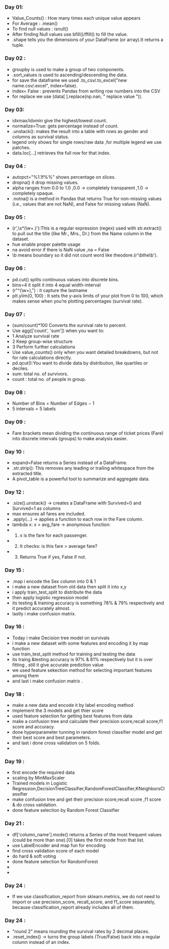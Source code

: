 ### Day 01:
- Value_Counts() : How many times each unique value appears
- For Average : .mean()
- To find null values : isnull() 
- After finding Null values use bfill()/ffill() to fill the value.
- .shape tells you the dimensions of your DataFrame (or array).It returns a tuple.

### Day 02 :
  - groupby is used to make a group of two components.
  - .sort_values is used to ascending/descending the data.
  - for save the dataframe we used .to_csv/.to_excel("new name.csv/.excel", index=false).
  - index= False : prevents Pandas from writing row numbers into the CSV
  - for replace we use (data[ ].replace(np.nan, " replace value ")).

### Day 03:
- idxmax/idxmin give the highest/lowest count.
- normalize=True: gets percentage instead of count.
- .unstack(): makes the result into a table with rows as gender and columns as survival status.
- legend only shows for single rows/raw data ,for multiple legend we use patches.
- data.loc[...] retrieves the full row for that index.

### Day 04 :
- autopct="%1.1f%%" shows percentage on slices.
- dropna() it drop missing values.
- alpha ranges from 0.0 to 1.0 ,0.0 → completely transparent ,1.0 → completely opaque.
- .notna() is a method in Pandas that returns True for non-missing values (i.e., values that are not NaN), and False for missing values (NaN).
### Day 05 :
- (r',\s*(\w+\.)'):This is a regular expression (regex) used with str.extract() to pull out the title (like Mr., Mrs., Dr.) from the Name column in the  dataset.
- hue enable proper palette usage
- na avoid error if there is NaN value ,na = False
- \b means boundary so it did not count word like theodore.(r'\bthe\b').

### Day 06 :
- pd.cut() splits continuous values into discrete bins.
- bins=4 it split it into 4 equal width-interval
- (r"^(\w+),") : it capture the lastname 
- plt.ylim(0, 100) : It sets the y-axis limits of your plot from 0 to 100, which makes sense when you’re plotting percentages (survival rate).

### Day 07 :
- (sum/count)*100	Converts the survival rate to percent.
- Use agg(['count', 'sum']) when you want to:
- 1 Analyze survival rate
- 2 Keep group-wise structure
- 3 Perform further calculations
- Use value_counts() only when you want detailed breakdowns, but not for rate calculations directly.
- pd.qcut():You want to divide data by distribution, like quartiles or deciles.
- sum: total no. of survivors.
- count : total no. of people in group.

### Day 08 : 
- Number of Bins = Number of Edges − 1
- 5 intervals = 5 labels

### Day 09 :
- Fare brackets mean dividing the continuous range of ticket prices (Fare) into discrete intervals (groups) to make analysis easier.

### Day 10 :
- expand=False returns a Series instead of a DataFrame.
- .str.strip(): This removes any leading or trailing whitespace from the extracted title.
- A pivot_table is a powerful tool to summarize and aggregate data.

### Day 12 :
- .size().unstack() → creates a DataFrame with Survived=0 and Survived=1 as columns
-  max ensures all fares are included.
- .apply(...) → applies a function to each row in the Fare column.
- lambda x: x > avg_fare → anonymous function:
-   1) x is the fare for each passenger.
-   2) It checks: is this fare > average fare?
-   3) Returns True if yes, False if not.
 
### Day 15 :
- .map i encode the Sex column into 0 & 1
- i make a new dataset from old data then split it into x,y
- i apply train_test_split to distribute the data
- then apply logistic regression model
- its testing & training accuracy is something 78% & 79% respectively and it predict accurately almost.
- lastly i make confusion matrix.

### Day 16 :
- Today i make Decision tree model on survivals
- i make a new dataset with some features and encoding it by map function
- use train_test_split method for training and testing the data
- its traing &testing accuracy is 97% & 81% respectively but it is over fitting , still it give accurate prediction value
- we used feature sekection method for selecting important features among them
- and last i make confusion matrix .

### Day 18 :
- make a new data and encode it by label encoding method
- implement the 3 models and get thier score
- used feature selection for getting best features from data
- make a confusion tree and calculate their precision score,recall score,f1 score and accuracy.
- done hyperparameter tunning in random forest classifier model and get their best score and best parameters.
- and last i done cross validation on 5 folds.
- 

### Day 19 :
- first encode the required data
- scaling by MinMaxScaler
- Trained models in Logistic Regression,DecisionTreeClassifier,RandomForestClassifier,KNeighborsClassifier
- make confusion tree and get their precision score,recall score ,f1 score & do cross validation.
- done feature selection by Random Forest Classifier

### Day 21 :
- df['column_name'].mode() returns a Series of the most frequent values (could be more than one).[0] takes the first mode from that list.
- use LabelEncoder and map fun for encoding
- find cross validation score of each model
- do hard & soft voting
- done feature selection for RandomForest
- 
- 
### Day 24 :
- If we use classification_report from sklearn.metrics, we do not need to import or use precision_score, recall_score, and f1_score separately, because classification_report already includes all of them.

### Day 24 :
- "round 2" means rounding the survival rates by 2 decimal places.
- .reset_index() → turns the group labels (True/False) back into a regular column instead of an index.
